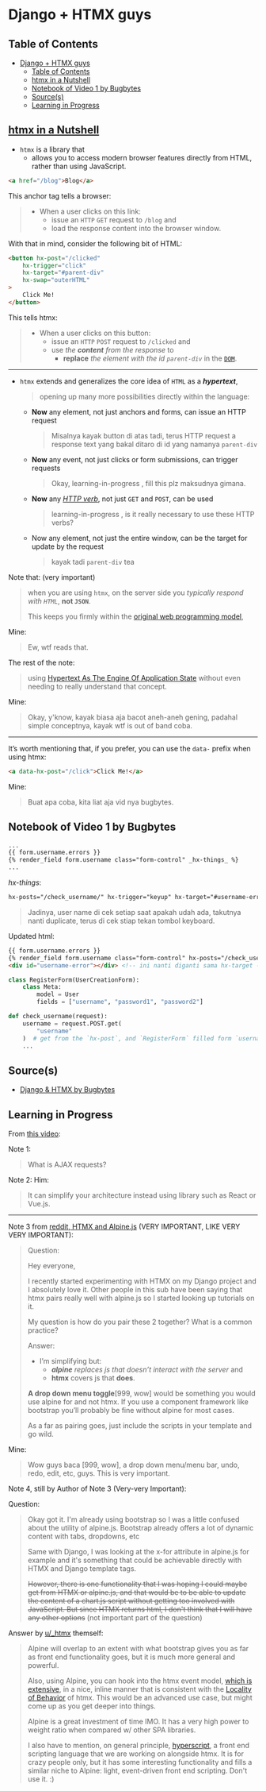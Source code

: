 # Django + HTMX guys

## Table of Contents

- [Django + HTMX guys](#django--htmx-guys)
  - [Table of Contents](#table-of-contents)
  - [htmx in a Nutshell](#htmx-in-a-nutshell)
  - [Notebook of Video 1 by Bugbytes](#notebook-of-video-1-by-bugbytes)
  - [Source(s)](#sources)
  - [Learning in Progress](#learning-in-progress)

## [htmx in a Nutshell](https://htmx.org/docs/#introduction)

- `htmx` is a library that 
  - allows you to access modern browser features directly from HTML, rather than using JavaScript.

```html
<a href="/blog">Blog</a>
```

This anchor tag tells a browser:
> - When a user clicks on this link:
>   - issue an `HTTP` `GET` request to `/blog` and 
>   - load the response content into the browser window.

With that in mind, consider the following bit of HTML:

```html
<button hx-post="/clicked"
    hx-trigger="click"
    hx-target="#parent-div"
    hx-swap="outerHTML"
>
    Click Me!
</button>
```

This tells htmx:
> - When a user clicks on this button:
>   - issue an `HTTP` `POST` request to `/clicked` and 
>   - use _the **content** from the response_ to 
>     - **replace** _the element with the id `parent-div`_ in the [`DOM`](https://www.w3schools.com/js/js_htmldom.asp).

---

- `htmx` extends and generalizes the core idea of `HTML` as a _**hypertext**_, 
  > opening up many more possibilities directly within the language:
  - **Now** any element, not just anchors and forms, can issue an HTTP request
    > Misalnya kayak button di atas tadi, terus HTTP request a response text yang bakal ditaro di id yang namanya `parent-div`
  - **Now** any event, not just clicks or form submissions, can trigger requests
    > Okay, learning-in-progress , fill this plz maksudnya gimana.
  - **Now** any _[HTTP verb](https://en.wikipedia.org/wiki/HTTP_Verbs)_, not just `GET` and `POST`, can be used
    > learning-in-progress , is it really necessary to use these HTTP verbs?
  - Now any element, not just the entire window, can be the target for update by the request
    > kayak tadi `parent-div` tea

Note that: (very important) 
> when you are using `htmx`, on the server side you _typically respond with `HTML`_, **not `JSON`**. 
> 
> This keeps you firmly within the [original web programming model](https://www.ics.uci.edu/~fielding/pubs/dissertation/rest_arch_style.htm), 

Mine:
> Ew, wtf reads that.

The rest of the note:
> using [Hypertext As The Engine Of Application State](https://en.wikipedia.org/wiki/HATEOAS) without even needing to really understand that concept.

Mine:
> Okay, y'know, kayak biasa aja bacot aneh-aneh gening, padahal simple conceptnya, kayak wtf is out of band coba.

---

It’s worth mentioning that, if you prefer, you can use the `data-` prefix when using htmx:

```html
<a data-hx-post="/click">Click Me!</a>
```

Mine:
> Buat apa coba, kita liat aja vid nya bugbytes.

## Notebook of Video 1 by Bugbytes

```html
...
{{ form.username.errors }}
{% render_field form.username class="form-control" _hx-things_ %}
...
```

_hx-things_:

```html
hx-posts="/check_username/" hx-trigger="keyup" hx-target="#username-error"
```

> Jadinya, user name di cek setiap saat apakah udah ada, takutnya nanti duplicate, terus di cek stiap tekan tombol keyboard.

Updated html:

```html
{{ form.username.errors }}
{% render_field form.username class="form-control" hx-posts="/check_username/" hx-trigger="keyup" hx-target="#username-error" %}
<div id="username-error"></div> <!-- ini nanti diganti sama hx-target -->
```

```python
class RegisterForm(UserCreationForm):
    class Meta:
        model = User
        fields = ["username", "password1", "password2"]
```

```python
def check_username(request):
    username = request.POST.get(
        "username"
    )  # get from the `hx-post`, and `RegisterForm` filled form `username` tea
    ...
```

## Source(s)

- [Django & HTMX by Bugbytes](https://www.youtube.com/playlist?list=PL-2EBeDYMIbRByZ8GXhcnQSuv2dog4JxY)

## Learning in Progress

From [this video](https://www.youtube.com/watch?v=Ula0c_rZ6gk&list=PL-2EBeDYMIbRByZ8GXhcnQSuv2dog4JxY&index=1&t=65s):

Note 1:
> What is AJAX requests?

Note 2:
Him:
> It can simplify your architecture instead using library such as React or Vue.js.

---

Note 3 from [reddit, HTMX and Alpine.js](https://www.reddit.com/r/django/comments/s00xij/htmx_and_alpinejs/) (VERY IMPORTANT, LIKE VERY VERY IMPORTANT):

> Question:
>
> Hey everyone,
> 
> I recently started experimenting with HTMX on my Django project and I absolutely love it. Other people in this sub have been saying that htmx pairs really well with alpine.js so I started looking up tutorials on it.
> 
> My question is how do you pair these 2 together? What is a common practice?
>
> Answer:
>
> - I’m simplifying but:
>   - _**alpine** replaces js that doesn’t interact with the server_ and 
>   - **htmx** covers js that **does**.
> 
> **A drop down menu toggle**[999, wow] would be something you would use alpine for and not htmx. If you use a component framework like bootstrap you’ll probably be fine without alpine for most cases.
> 
> As a far as pairing goes, just include the scripts in your template and go wild.

Mine:
> Wow guys baca [999, wow], a drop down menu/menu bar, undo, redo, edit, etc, guys. This is very important.

Note 4, still by Author of Note 3 (Very-very Important):

Question:
> Okay got it. I'm already using bootstrap so I was a little confused about the utility of alpine.js. Bootstrap already offers a lot of dynamic content with tabs, dropdowns, etc
>
> Same with Django, I was looking at the x-for attribute in alpine.js for example and it's something that could be achievable directly with HTMX and Django template tags.
>
> ~~However, there is one functionality that I was hoping I could maybe get from HTMX or alpine.js, and that would be to be able to update the content of a chart.js script without getting too involved with JavaScript. But since HTMX returns html, I don't think that I will have any other options~~ (not important part of the question)

Answer by [u/_htmx](https://www.reddit.com/user/_htmx/) themself:
> Alpine will overlap to an extent with what bootstrap gives you as far as front end functionality goes, but it is much more general and powerful.
>
> Also, using Alpine, you can hook into the htmx event model, [which is extensive](https://htmx.org/reference/#events), in a nice, inline manner that is consistent with the [Locality of Behavior](https://htmx.org/essays/locality-of-behaviour/) of htmx. This would be an advanced use case, but might come up as you get deeper into things.
>
> Alpine is a great investment of time IMO. It has a very high power to weight ratio when compared w/ other SPA libraries.
>
> I also have to mention, on general principle, [hyperscript](https://hyperscript.org/), a front end scripting language that we are working on alongside htmx. It is for crazy people only, but it has some interesting functionality and fills a similar niche to Alpine: light, event-driven front end scripting. Don't use it. :)
